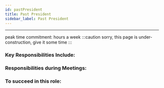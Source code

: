 ```yaml
---
id: pastPresident
title: Past President
sidebar_label: Past President
---
```

***
peak time commitment: hours a week
:::caution
sorry, this page is under-construction, give it some time
:::

### Key Responsibilities Include:

### Responsibilities during Meetings:

### To succeed in this role: